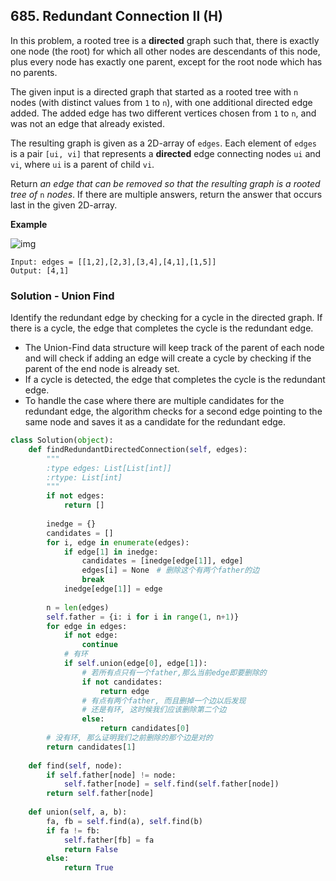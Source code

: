 ## 685. Redundant Connection II (H)

In this problem, a rooted tree is a **directed** graph such that, there is exactly one node (the root) for which all other nodes are descendants of this node, plus every node has exactly one parent, except for the root node which has no parents.

The given input is a directed graph that started as a rooted tree with `n` nodes (with distinct values from `1` to `n`), with one additional directed edge added. The added edge has two different vertices chosen from `1` to `n`, and was not an edge that already existed.

The resulting graph is given as a 2D-array of `edges`. Each element of `edges` is a pair `[ui, vi]` that represents a **directed** edge connecting nodes `ui` and `vi`, where `ui` is a parent of child `vi`.

Return *an edge that can be removed so that the resulting graph is a rooted tree of* `n` *nodes*. If there are multiple answers, return the answer that occurs last in the given 2D-array.

**Example**

![img](https://assets.leetcode.com/uploads/2020/12/20/graph2.jpg)

```
Input: edges = [[1,2],[2,3],[3,4],[4,1],[1,5]]
Output: [4,1]
```



### Solution - Union Find

Identify the redundant edge by checking for a cycle in the directed graph. If there is a cycle, the edge that completes the cycle is the redundant edge.

- The Union-Find data structure will keep track of the parent of each node and will check if adding an edge will create a cycle by checking if the parent of the end node is already set. 
- If a cycle is detected, the edge that completes the cycle is the redundant edge.
-  To handle the case where there are multiple candidates for the redundant edge, the algorithm checks for a second edge pointing to the same node and saves it as a candidate for the redundant edge.

```python
class Solution(object):
    def findRedundantDirectedConnection(self, edges):
        """
        :type edges: List[List[int]]
        :rtype: List[int]
        """
        if not edges:
            return []
        
        inedge = {}
        candidates = []
        for i, edge in enumerate(edges):
            if edge[1] in inedge:
                candidates = [inedge[edge[1]], edge]
                edges[i] = None　# 删除这个有两个father的边
                break
            inedge[edge[1]] = edge
        
        n = len(edges)
        self.father = {i: i for i in range(1, n+1)}
        for edge in edges:
            if not edge:
                continue
            # 有环
            if self.union(edge[0], edge[1]):
                # 若所有点只有一个father,那么当前edge即要删除的
                if not candidates:
                    return edge
                # 有点有两个father, 而且删掉一个边以后发现
                # 还是有环, 这时候我们应该删除第二个边
                else:
                    return candidates[0]
        # 没有环, 那么证明我们之前删除的那个边是对的
        return candidates[1]
    
    def find(self, node):
        if self.father[node] != node:
            self.father[node] = self.find(self.father[node])
        return self.father[node]
    
    def union(self, a, b):
        fa, fb = self.find(a), self.find(b)
        if fa != fb:
            self.father[fb] = fa
            return False
        else:
            return True
```

